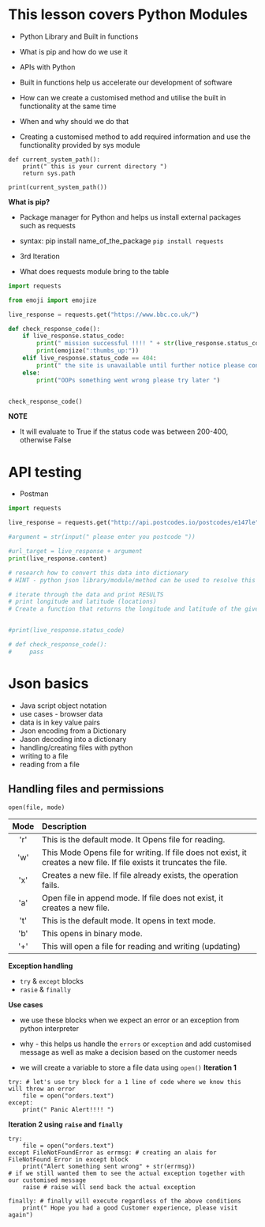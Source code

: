 # This lesson covers Python Modules

- Python Library and Built in functions
- What is pip and how do we use it
- APIs with Python 

- Built in functions help us accelerate our development of software 












- How can we create a customised method and utilise the built in functionality at the same time
- When and why should we do that

- Creating a customised method to add required information and use the functionality provided by sys module 
```
def current_system_path():
    print(" this is your current directory ")
    return sys.path

print(current_system_path())
```


**What is pip?**

- Package manager for Python and helps us install external packages such as requests

- syntax: pip install name_of_the_package
 ``` pip install requests ```
 
 - 3rd Iteration
- What does requests module bring to the table
```python
import requests

from emoji import emojize

live_response = requests.get("https://www.bbc.co.uk/")

def check_response_code():
    if live_response.status_code:
        print(" mission successful !!!! " + str(live_response.status_code))
        print(emojize(":thumbs_up:"))
    elif live_response.status_code == 404:
        print(" the site is unavailable until further notice please contact mobile: ")
    else:
        print("OOPs something went wrong please try later ")


check_response_code()
```
**NOTE**
 - It will evaluate to True if the status code was between 200-400, otherwise False
# API testing 
- Postman

```python
import requests

live_response = requests.get("http://api.postcodes.io/postcodes/e147le")

#argument = str(input(" please enter you postcode "))

#url_target = live_response + argument
print(live_response.content)

# research how to convert this data into dictionary
# HINT - python json library/module/method can be used to resolve this

# iterate through the data and print RESULTS
# print longitude and latitude (locations)
# Create a function that returns the longitude and latitude of the given postcode


#print(live_response.status_code)

# def check_response_code():
#     pass
```

# Json basics
- Java script object notation
- use cases - browser data 
- data is in key value pairs
- Json encoding from a Dictionary
- Jason decoding into a dictionary
- handling/creating files with python
- writing to a file
- reading from a file

## Handling files and permissions


`open(file, mode)`

| Mode	 |Description|
| :----: |:----                                                    |
|'r'	 |This is the default mode. It Opens file for reading.       |
|'w'	 |This Mode Opens file for writing.  If file does not exist, it creates a new file. If file exists it truncates the file.|
|'x'	 |Creates a new file. If file already exists, the operation fails.|
|'a'	 |Open file in append mode. If file does not exist, it creates a new file.|
|'t'	 |This is the default mode. It opens in text mode.|
|'b'	 |This opens in binary mode.
|'+'	 |This will open a file for reading and writing (updating)|


**Exception handling**
- ```try``` & ```except``` blocks
- ```rasie``` & ```finally```

**Use cases**
- we use these blocks when we expect an error or an exception from python interpreter 
- why - this helps us handle the ```errors``` or ```exception``` and add customised message as well as make a decision based on the customer needs 

- we will create a variable to store a file data using ```open()```
**Iteration 1**
```
try: # let's use try block for a 1 line of code where we know this will throw an error
    file = open("orders.text")
except:
    print(" Panic Alert!!!! ")
```
**Iteration 2 using ```raise``` and ```finally```**
```
try:
    file = open("orders.text")
except FileNotFoundError as errmsg: # creating an alais for FileNotFound Error in except block
    print("Alert something sent wrong" + str(errmsg))
# if we still wanted them to see the actual exception together with our customised message
    raise # raise will send back the actual exception

finally: # finally will execute regardless of the above conditions
    print(" Hope you had a good Customer experience, please visit again")
```